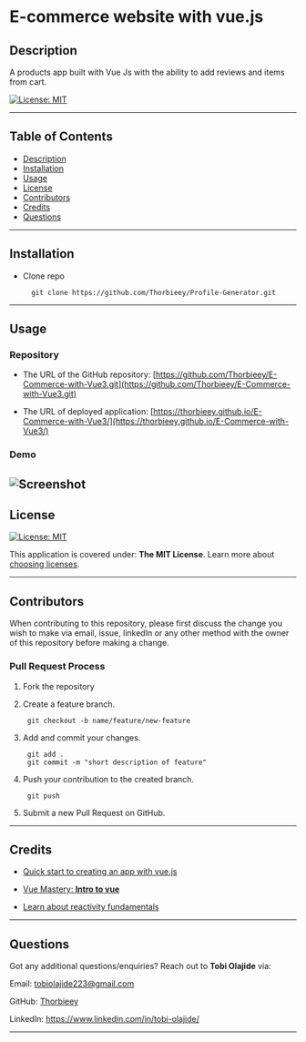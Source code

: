 # E-commerce website with vue.js
  
## Description 
  
A products app built with Vue Js with the ability to add reviews and items from cart.

[![License: MIT](https://img.shields.io/badge/License-MIT-yellow.svg)](https://opensource.org/licenses/MIT)

---
## Table of Contents

* [Description](#description)
* [Installation](#installation)
* [Usage](#usage)
* [License](#license)
* [Contributors](#contributors)
* [Credits](#credits)
* [Questions](#questions)

---
## Installation

- Clone repo

        git clone https://github.com/Thorbieey/Profile-Generator.git
        
---
## Usage 

### Repository

* The URL of the GitHub repository: 
[https://github.com/Thorbieey/E-Commerce-with-Vue3.git](https://github.com/Thorbieey/E-Commerce-with-Vue3.git)

* The URL of deployed application: 
[https://thorbieey.github.io/E-Commerce-with-Vue3/](https://thorbieey.github.io/E-Commerce-with-Vue3/)

### Demo

![Screenshot](./assets/images/screenshot-ecommerce-vue.gif)
---
## License
[![License: MIT](https://img.shields.io/badge/License-MIT-yellow.svg)](https://opensource.org/licenses/MIT)

This application is covered under: **The MIT License**. Learn more about [choosing licenses](https://choosealicense.com/licenses/).

---
## Contributors

When contributing to this repository, please first discuss the change you wish to make via email, issue, linkedIn or any other method with the owner of this repository before making a change. 

### Pull Request Process

1. Fork the repository

2. Create a feature branch.

        git checkout -b name/feature/new-feature

3. Add and commit your changes.

        git add .
        git commit -m "short description of feature"

4. Push your contribution to the created branch.

        git push

5. Submit a new Pull Request on GitHub.

---
## Credits

- [Quick start to creating an app with vue.js](https://vuejs.org/guide/quick-start.html#creating-a-vue-application)

- [Vue Mastery: **Intro to vue**](https://www.vuemastery.com/courses/intro-to-vue-3/intro-to-vue3)

- [Learn about reactivity fundamentals](https://vuejs.org/guide/essentials/reactivity-fundamentals.html#reactive)

---
## Questions

Got any additional questions/enquiries? Reach out to **Tobi Olajide** via:

Email: tobiolajide223@gmail.com

GitHub: [Thorbieey](https://github.com/Thorbieey)

LinkedIn: https://www.linkedin.com/in/tobi-olajide/

  
---